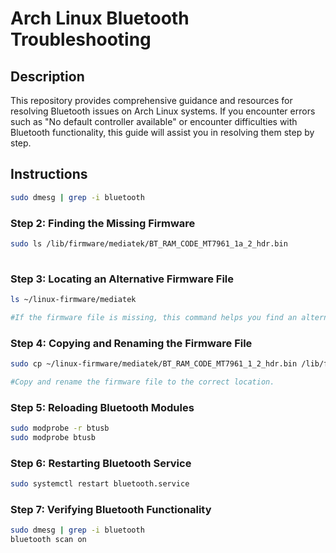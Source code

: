 # Arch Linux Bluetooth Troubleshooting

## Description
This repository provides comprehensive guidance and resources for resolving Bluetooth issues on Arch Linux systems. If you encounter errors such as "No default controller available" or encounter difficulties with Bluetooth functionality, this guide will assist you in resolving them step by step.

## Instructions
 
```bash
sudo dmesg | grep -i bluetooth
```

### Step 2: Finding the Missing Firmware 
```bash
sudo ls /lib/firmware/mediatek/BT_RAM_CODE_MT7961_1a_2_hdr.bin
  
```

### Step 3: Locating an Alternative Firmware File
```bash
ls ~/linux-firmware/mediatek

#If the firmware file is missing, this command helps you find an alternative one.
```

### Step 4: Copying and Renaming the Firmware File
```bash
sudo cp ~/linux-firmware/mediatek/BT_RAM_CODE_MT7961_1_2_hdr.bin /lib/firmware/mediatek/BT_RAM_CODE_MT7961_1a_2_hdr.bin

#Copy and rename the firmware file to the correct location.
```
### Step 5: Reloading Bluetooth Modules
```bash
sudo modprobe -r btusb
sudo modprobe btusb
```

### Step 6: Restarting Bluetooth Service
```bash
sudo systemctl restart bluetooth.service
```

### Step 7: Verifying Bluetooth Functionality
```bash
sudo dmesg | grep -i bluetooth
bluetooth scan on
```
###
